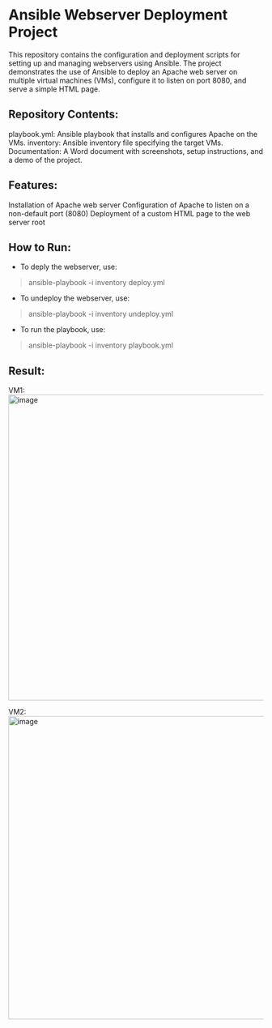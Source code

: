 # Ansible Webserver Deployment Project

This repository contains the configuration and deployment scripts for setting up and managing webservers using Ansible. The project demonstrates the use of Ansible to deploy an Apache web server on multiple virtual machines (VMs), configure it to listen on port 8080, and serve a simple HTML page.

## Repository Contents:
playbook.yml: Ansible playbook that installs and configures Apache on the VMs.
inventory: Ansible inventory file specifying the target VMs.
Documentation: A Word document with screenshots, setup instructions, and a demo of the project.

## Features:
Installation of Apache web server
Configuration of Apache to listen on a non-default port (8080)
Deployment of a custom HTML page to the web server root

## How to Run:
- To deply the webserver, use: 
> ansible-playbook -i inventory deploy.yml

- To undeploy the webserver, use:
> ansible-playbook -i inventory undeploy.yml

- To run the playbook, use:
> ansible-playbook -i inventory playbook.yml

## Result:
VM1: 
<img width="604" alt="image" src="https://github.com/user-attachments/assets/421a857e-fd1b-427e-aeb0-5afa9d7cb4a6">  


VM2:
<img width="599" alt="image" src="https://github.com/user-attachments/assets/c6177f2a-db3d-4e22-94b1-d9cc5a4c3eec">

